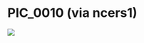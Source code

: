 <!--
id: 38916641
link: http://tumblr.atmos.org/post/38916641/pic-0010-via-ncers1
slug: pic-0010-via-ncers1
date: Wed Jun 18 2008 10:48:16 GMT-0700 (PDT)
publish: 2008-06-018
tags: 
title: PIC_0010 (via ncers1)
-->


PIC_0010 (via ncers1)
=====================

![](http://25.media.tumblr.com/ZyX8Upfynadroa6gKlhFoGnL_400.jpg)

